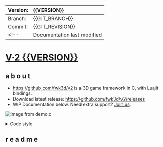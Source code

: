 |Version:       | {{VERSION}} |
|:--------------|:------------|
|Branch:        | {{GIT_BRANCH}} |
|Commit:        | {{GIT_REVISION}} |
<!--| Documentation last modified | { {LAST_MODIFIED} } |-->

# [V·2 {{VERSION}}](https://github.com/fwk3d/v2)
## a b o u t

- https://github.com/fwk3d/v2 is a 3D game framework in C, with Luajit bindings.
- Download latest release: https://github.com/fwk3d/v2/releases
- WIP Documentation below. Need extra support? <a href="https://discord.gg/UpB7nahEFU">Join us</a>.

![Image from demo.c](https://i.imgur.com/sInbRoA.gif)

<details><summary>Code style</summary>
```C linenumbers
/// ## Markdown comments when documenting (3 slashes)
// C++ comments allowed /*C comments too*/
// Order matters: includes -> defines -> enums -> structs -> functions
#define puts(x) my_printf("%s", x)   // lowercase defines allowed for syntax sugars
#define VERSION "1.0.0"              // uppercase defines otherwise
enum { ZERO = 0 };                   // uppercase enums. also, one-line brackets allowed
void assert_positive( int my_int ) { // lowercase snake_case everywhere
    int *x = &my_int;                // no spacing between pointers and variables
    if( *x < ZERO ) {                // no outer padding space after if,do,while,for,switch
        puts( "Negative" );          // inner padding space around operators and parenthesis
    }                                // 4-spaces indents, 1TBS brackets
}                                    // when in doubt, dont worry & mimic style from codebase
```
</details>

<!--
!!! Note
    Ready to browse documentation? This is a very common note.

!!! Tip
    Then we have these informational notes. Tips mostly.

!!! WARNING
    And warning notes. You should read them definitely.

!!! ERROR: Watch out
    Really **important notes**. Beware of these.
-->

## r e a d m e
